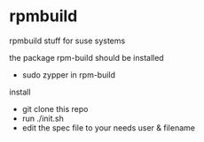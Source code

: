 # rpmbuild
rpmbuild stuff for suse systems

the package rpm-build should be installed
  - sudo zypper in rpm-build

install
  - git clone this repo
  - run ./init.sh
  - edit the spec file to your needs user & filename

